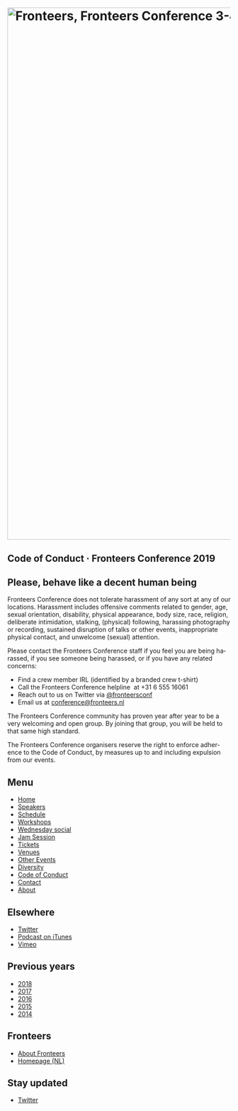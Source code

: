 <!DOCTYPE html>
<!-- Handcrafted with ❤️, by Krijn -->
<html lang="nl">
 <head>
  <meta charset="utf-8">
  <title lang="en">Code of Conduct · Fronteers Conference 2019 · Fronteers</title>
  <meta name="viewport" content="width=device-width,initial-scale=1">
  <link rel="stylesheet" href="/_css/fronteers.css?v=2023">
  <link rel="icon" href="/favicon.ico">
  <link rel="alternate" type="application/rss+xml" href="http://feeds.feedburner.com/FronteersWeblog" title="Fronteers weblog">
  <link rel="alternate" type="application/rss+xml" href="http://feeds.feedburner.com/FronteersWeblogLaatsteReacties" title="Fronteers weblog: laatste reacties">
  <link rel="alternate" type="application/rss+xml" href="http://feeds.feedburner.com/FronteersBijeenkomsten" title="Fronteers bijeenkomsten">
  <link rel="alternate" type="application/rss+xml" href="http://feeds.feedburner.com/FronteersVacaturebank" title="Fronteers vacaturebank">
  <link rel="alternate" type="application/rss+xml" href="http://feeds.feedburner.com/FronteersWorkshops" title="Fronteers workshops">
  <link rel="me" href="https://front-end.social/@fronteers">
  <link rel="alternate" type="application/rss+xml" href="http://feeds.feedburner.com/FronteersCongres" title="Fronteers conference">
  <link rel="shortlink" href="http://frnt.rs/p2268">
  <link rel="stylesheet" href="/_downloads/conference/2019/main.css?v4">
 </head>
 <body id="fronteers-nl" class="page-code-of-conduct">
  <div id="container">
   <div id="main">
    <h1><a href="/congres/2019"><img src="/_img/congres/2019/fronteersconf19.png" width="1200" alt="Fronteers, Fronteers Conference 3-4 October 2019 Amsterdam"></a></h1>
    <div class="section" lang="en">
     <h2>Code of Conduct · Fronteers Conference 2019</h2>
    </div>
    <div class="section odd" lang="en">
     <h2>Please, behave like a decent human being</h2>
     <p>Fronteers Conference does not tolerate harassment of any sort at any of our locations. Harassment includes offensive comments related to gender, age, sexual orientation, disability, physical appearance, body size, race, religion, deliberate intimidation, stalking, (physical) following, harassing photography or recording, sustained disruption of talks or other events, inappropriate physical contact, and unwelcome (sexual) attention.</p>
     <p>Please contact the Fronteers Conference staff if you feel you are being harassed, if you see someone being harassed, or if you have any related concerns:</p>
     <ul>
      <li>Find a crew member IRL (identified by a branded crew t-shirt)</li>
      <li>Call the Fronteers Conference helpline  at +31 6 555 16061</li>
      <li>Reach out to us on Twitter via <a href="https://twitter.com/fronteersconf">@fronteersconf</a></li>
      <li>Email us at <a href="mailto:conference@fronteers.nl">conference@fronteers.nl</a></li>
     </ul>
     <p>The Fronteers Conference community has proven year after year to be a very welcoming and open group. By joining that group, you will be held to that same high standard.</p>
     <p>The Fronteers Conference organisers reserve the right to enforce adherence to the Code of Conduct, by measures up to and including expulsion from our events.</p>
    </div>
   </div>
   <div id="submenu">
    <div id="conference-menu" lang="en">
     <h2>Menu</h2>
     <ul>
      <li><a href="/congres/2019">Home</a></li>
      <li><a href="/congres/2019/speakers" title="Speakers · Fronteers Conference 2019">Speakers</a></li>
      <li><a href="/congres/2019/schedule" title="Schedule · Fronteers Conference 2019">Schedule</a></li>
      <li><a href="/congres/2019/workshops" title="Workshops · Fronteers Conference 2019">Workshops</a></li>
      <li><a href="/congres/2019/wednesday-social" title="Wednesday social · Fronteers Conference 2019">Wednesday social</a></li>
      <li><a href="/congres/2019/jam-session" title="Jam Session · Fronteers Conference 2019">Jam Session</a></li>
      <li><a href="/congres/2019/tickets" title="Tickets · Fronteers Conference 2019">Tickets</a></li>
      <li><a href="/congres/2019/venues" title="Venues · Fronteers Conference 2019">Venues</a></li>
      <li><a href="/congres/2019/other-events" title="Other Events · Fronteers Conference 2019">Other Events</a></li>
      <li><a href="/congres/2019/diversity" title="Diversity · Fronteers Conference 2019">Diversity</a></li>
      <li class="current"><a href="/congres/2019/code-of-conduct" title="Code of Conduct · Fronteers Conference 2019" class="current">Code of Conduct</a></li>
      <li><a href="/congres/2019/contact" title="Contact · Fronteers Conference 2019">Contact</a></li>
      <li><a href="/congres/2019/about" title="About · Fronteers Conference 2019">About</a></li>
     </ul>
    </div>
    <div lang="en">
     <h2>Elsewhere</h2>
     <ul>
      <li><a href="https://twitter.com/FronteersConf">Twitter</a></li>
      <li><a href="https://itunes.apple.com/nl/podcast/fronteers-videos/id1136212068?l=en">Podcast on iTunes</a></li>
      <li><a href="https://vimeo.com/fronteers/videos">Vimeo</a></li>
     </ul>
    </div>
    <div lang="en">
     <h2>Previous years</h2>
     <ul>
      <li><a href="/congres/2018">2018</a></li>
      <li><a href="/congres/2017">2017</a></li>
      <li><a href="/congres/2016">2016</a></li>
      <li><a href="/congres/2015">2015</a></li>
      <li><a href="/congres/2014">2014</a></li>
     </ul>
    </div>
    <div lang="en">
     <h2>Fronteers</h2>
     <ul>
      <li><a href="/about">About Fronteers</a></li>
      <li><a href="/">Homepage (NL)</a></li>
     </ul>
    </div>
    <div id="feeds" lang="en">
     <h2>Stay updated</h2>
     <ul>
      <li><a href="https://twitter.com/FronteersConf">Twitter</a></li>
     </ul>
    </div>
   </div>
  </div>
  <script src="/_downloads/conference/2019/main.js"></script>
 </body>
</html>
